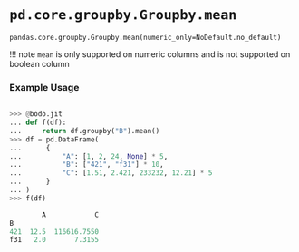 # `pd.core.groupby.Groupby.mean`

`pandas.core.groupby.Groupby.mean(numeric_only=NoDefault.no_default)`

!!! note
`mean` is only supported on numeric columns and is not supported on boolean column

### Example Usage

```py

>>> @bodo.jit
... def f(df):
...     return df.groupby("B").mean()
>>> df = pd.DataFrame(
...      {
...          "A": [1, 2, 24, None] * 5,
...          "B": ["421", "f31"] * 10,
...          "C": [1.51, 2.421, 233232, 12.21] * 5
...      }
... )
>>> f(df)

        A            C
B
421  12.5  116616.7550
f31   2.0       7.3155
```
